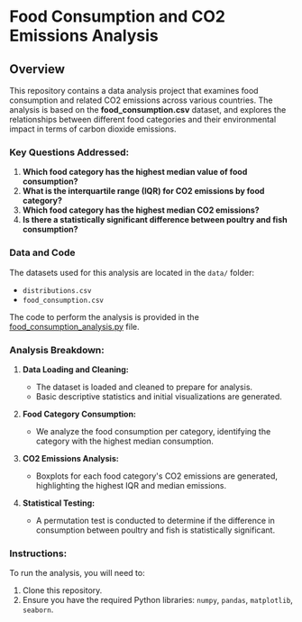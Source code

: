 # Food Consumption and CO2 Emissions Analysis

## Overview
This repository contains a data analysis project that examines food consumption and related CO2 emissions across various countries. The analysis is based on the **food_consumption.csv** dataset, and explores the relationships between different food categories and their environmental impact in terms of carbon dioxide emissions.

### Key Questions Addressed:
1. **Which food category has the highest median value of food consumption?**
2. **What is the interquartile range (IQR) for CO2 emissions by food category?**
3. **Which food category has the highest median CO2 emissions?**
4. **Is there a statistically significant difference between poultry and fish consumption?**

### Data and Code
The datasets used for this analysis are located in the `data/` folder:
- `distributions.csv`
- `food_consumption.csv`

The code to perform the analysis is provided in the [food_consumption_analysis.py](/data/food_consumption_analysis.py) file.

### Analysis Breakdown:
1. **Data Loading and Cleaning:**
   - The dataset is loaded and cleaned to prepare for analysis.
   - Basic descriptive statistics and initial visualizations are generated.

2. **Food Category Consumption:**
   - We analyze the food consumption per category, identifying the category with the highest median consumption.

3. **CO2 Emissions Analysis:**
   - Boxplots for each food category's CO2 emissions are generated, highlighting the highest IQR and median emissions.

4. **Statistical Testing:**
   - A permutation test is conducted to determine if the difference in consumption between poultry and fish is statistically significant.

### Instructions:
To run the analysis, you will need to:
1. Clone this repository.
2. Ensure you have the required Python libraries: `numpy`, `pandas`, `matplotlib`, `seaborn`. 
